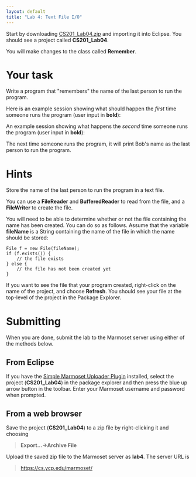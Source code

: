 ```yaml
---
layout: default
title: "Lab 4: Text File I/O"
---
```


Start by downloading [CS201\_Lab04.zip](labs/lab04.html) and importing it into Eclipse. You should see a project called **CS201\_Lab04**.

You will make changes to the class called **Remember**.

Your task
=========

Write a program that "remembers" the name of the last person to run the program.

Here is an example session showing what should happen the *first* time someone runs the program (user input in **bold**):

An example session showing what happens the *second* time someone runs the program (user input in **bold**):

The next time someone runs the program, it will print Bob's name as the last person to run the program.

Hints
=====

Store the name of the last person to run the program in a text file.

You can use a **FileReader** and **BufferedReader** to read from the file, and a **FileWriter** to create the file.

You will need to be able to determine whether or not the file containing the name has been created. You can do so as follows. Assume that the variable **fileName** is a String containing the name of the file in which the name should be stored:

    File f = new File(fileName);
    if (f.exists()) {
        // the file exists
    } else {
        // the file has not been created yet
    }

If you want to see the file that your program created, right-click on the name of the project, and choose **Refresh**. You should see your file at the top-level of the project in the Package Explorer.

Submitting
==========

When you are done, submit the lab to the Marmoset server using either of the methods below.

From Eclipse
------------

If you have the [Simple Marmoset Uploader Plugin](../resources.html) installed, select the project (**CS201\_Lab04**) in the package explorer and then press the blue up arrow button in the toolbar. Enter your Marmoset username and password when prompted.

From a web browser
------------------

Save the project (**CS201\_Lab04**) to a zip file by right-clicking it and choosing

> **Export...&rarr;Archive File**

Upload the saved zip file to the Marmoset server as **lab4**. The server URL is

> <https://cs.ycp.edu/marmoset/>
